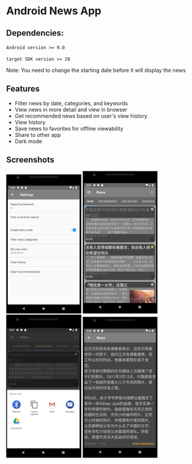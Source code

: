 # Android News App

## Dependencies:

`Android version >= 9.0`

`target SDK version >= 28`

Note: You need to change the starting date before it will display the news

## Features

- Filter news by date, categories, and keywords
- View news in more detail and view in browser
- Get recommended news based on user's view history
- View history
- Save news to favorites for offline viewability
- Share to other app
- Dark mode

## Screenshots

<div>
<img src="screenshots/ss1.jpg" width=40%>
<img src="screenshots/ss2.jpg" width=40%>
<img src="screenshots/ss3.jpg" width=40%>
<img src="screenshots/ss4.jpg" width=40%>
</div>
